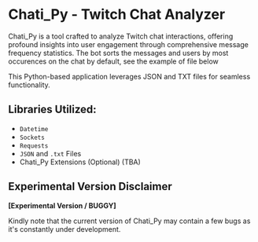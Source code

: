 # Chati_Py - Twitch Chat Analyzer

Chati_Py is a tool crafted to analyze Twitch chat interactions, offering profound insights into user engagement through comprehensive message frequency statistics.
The bot sorts the messages and users by most occurences on the chat by default, see the example of file below

This Python-based application leverages JSON and TXT files for seamless functionality.

## Libraries Utilized:

- `Datetime`
- `Sockets`
- `Requests`
- `JSON` and `.txt` Files
- Chati_Py Extensions (Optional) (TBA)

## Experimental Version Disclaimer

**[Experimental Version / BUGGY]**

Kindly note that the current version of Chati_Py may contain a few bugs as it's constantly under development. 